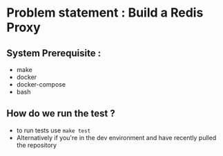 # Problem statement : Build a Redis Proxy

## System Prerequisite :
* make
* docker
* docker-compose
* bash

## How do we run the test ? 
* to run tests use `make test`
* Alternatively if you're in the dev environment and have recently pulled the repository
